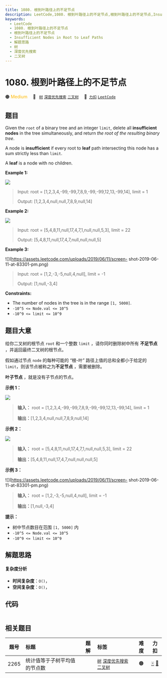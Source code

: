 ```yaml
---
title: 1080. 根到叶路径上的不足节点
description: LeetCode,1080. 根到叶路径上的不足节点,根到叶路径上的不足节点,Insufficient Nodes in Root to Leaf Paths,解题思路,树,深度优先搜索,二叉树
keywords:
  - LeetCode
  - 1080. 根到叶路径上的不足节点
  - 根到叶路径上的不足节点
  - Insufficient Nodes in Root to Leaf Paths
  - 解题思路
  - 树
  - 深度优先搜索
  - 二叉树
---
```


# 1080. 根到叶路径上的不足节点

🟠 <font color=#ffb800>Medium</font>&emsp; 🔖&ensp; [`树`](/tag/tree.md) [`深度优先搜索`](/tag/depth-first-search.md) [`二叉树`](/tag/binary-tree.md)&emsp; 🔗&ensp;[`力扣`](https://leetcode.cn/problems/insufficient-nodes-in-root-to-leaf-paths) [`LeetCode`](https://leetcode.com/problems/insufficient-nodes-in-root-to-leaf-paths)

## 题目

Given the `root` of a binary tree and an integer `limit`, delete all
**insufficient nodes** in the tree simultaneously, and return _the root of the
resulting binary tree_.

A node is **insufficient** if every root to **leaf** path intersecting this
node has a sum strictly less than `limit`.

A **leaf** is a node with no children.



**Example 1:**

![](https://assets.leetcode.com/uploads/2019/06/05/insufficient-11.png)

> Input: root = [1,2,3,4,-99,-99,7,8,9,-99,-99,12,13,-99,14], limit = 1
> 
> Output: [1,2,3,4,null,null,7,8,9,null,14]

**Example 2:**

![](https://assets.leetcode.com/uploads/2019/06/05/insufficient-3.png)

> Input: root = [5,4,8,11,null,17,4,7,1,null,null,5,3], limit = 22
> 
> Output: [5,4,8,11,null,17,4,7,null,null,null,5]

**Example 3:**

![](https://assets.leetcode.com/uploads/2019/06/11/screen-
shot-2019-06-11-at-83301-pm.png)

> Input: root = [1,2,-3,-5,null,4,null], limit = -1
> 
> Output: [1,null,-3,4]

**Constraints:**

  * The number of nodes in the tree is in the range `[1, 5000]`.
  * `-10^5 <= Node.val <= 10^5`
  * `-10^9 <= limit <= 10^9`


## 题目大意

给你二叉树的根节点 `root` 和一个整数 `limit` ，请你同时删除树中所有 **不足节点** ，并返回最终二叉树的根节点。

假如通过节点 `node` 的每种可能的 “根-叶” 路径上值的总和全都小于给定的 `limit`，则该节点被称之为**不足节点** ，需要被删除。

**叶子节点** ，就是没有子节点的节点。



**示例 1：**

![](https://assets.leetcode.com/uploads/2019/06/05/insufficient-11.png)

> 
> 
> 
> 
> 
> **输入：** root = [1,2,3,4,-99,-99,7,8,9,-99,-99,12,13,-99,14], limit = 1
> 
> **输出：**[1,2,3,4,null,null,7,8,9,null,14]
> 
> 

**示例 2：**

![](https://assets.leetcode.com/uploads/2019/06/05/insufficient-3.png)

> 
> 
> 
> 
> 
> **输入：** root = [5,4,8,11,null,17,4,7,1,null,null,5,3], limit = 22
> 
> **输出：**[5,4,8,11,null,17,4,7,null,null,null,5]
> 
> 

**示例 3：**

![](https://assets.leetcode.com/uploads/2019/06/11/screen-
shot-2019-06-11-at-83301-pm.png)

> 
> 
> 
> 
> 
> **输入：** root = [1,2,-3,-5,null,4,null], limit = -1
> 
> **输出：**[1,null,-3,4]
> 
> 



**提示：**

  * 树中节点数目在范围 `[1, 5000]` 内
  * `-10^5 <= Node.val <= 10^5`
  * `-10^9 <= limit <= 10^9`




## 解题思路

#### 复杂度分析

- **时间复杂度**：`O()`，
- **空间复杂度**：`O()`，

## 代码

```javascript

```

## 相关题目

<!-- prettier-ignore -->
| 题号 | 标题 | 题解 | 标签 | 难度 | 力扣 |
| :------: | :------ | :------: | :------ | :------: | :------: |
| 2265 | 统计值等于子树平均值的节点数 |  |  [`树`](/tag/tree.md) [`深度优先搜索`](/tag/depth-first-search.md) [`二叉树`](/tag/binary-tree.md) | 🟠 | [🀄️](https://leetcode.cn/problems/count-nodes-equal-to-average-of-subtree) [🔗](https://leetcode.com/problems/count-nodes-equal-to-average-of-subtree) |